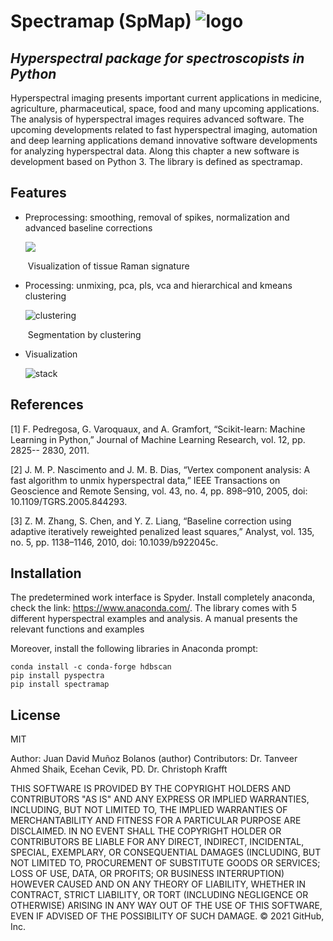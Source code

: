 

# Spectramap (SpMap)   ![logo](https://bl6pap003files.storage.live.com/y4ma9CnXYI2wnm6MzgvXzMsb5d3Xl36HrNrgl7Gr9MH4PhgECGXRcQln7pps-B7OwyuzgLR2BqcVB3ToIu3GolLP47hRxb1rAGGF6bMpvGyfN0laC04c775Gciuf8KYTd-NfsQwF4CpWAk0fU8SOpwnTKTwkEGb5vZdplqVFwwoo05QqiDSDxBY7n8heezkiaLG?width=660&height=140&cropmode=none)

## *Hyperspectral package for spectroscopists in Python*

Hyperspectral imaging presents important current applications in medicine, agriculture, pharmaceutical, space, food and many upcoming applications. The analysis of hyperspectral images requires advanced software. The upcoming developments related to fast hyperspectral imaging, automation and deep learning applications demand innovative software developments for analyzing hyperspectral data. Along this chapter a new software is development based on Python 3. The library is defined as spectramap.

## Features

* Preprocessing: smoothing, removal of spikes, normalization and advanced baseline corrections

  ![](https://bl6pap003files.storage.live.com/y4mxWw5ppI-mrsnAVVuXMQmXaSKehSjpUOL9jNFm-2d4UmSVscbu56lkSrBgN0n-I9QKi6leJSqNpvDLGhFqLA9hgXEyqokTieKOxSVFpw_dfjdVaQQAgSSjf9MIQcl7h7iMXfhq5UwA9ZtQDI78AeONLUEs35nZyjgHk6p9ZTs7qJ5VYAKXG4r45SxqWJL3p2b?width=492&height=220&cropmode=none)

  ​	Visualization of tissue Raman signature

* Processing: unmixing, pca, pls, vca and hierarchical and kmeans clustering

  ![clustering](https://bl6pap003files.storage.live.com/y4mMByIhOmc82feaIGGCBknJeTWfaUq-xS5hmISMx75_N1UjOz1KdhDEfuvnMF96iI-fMJtfA3nAugSWmp6inEMJTjJSzMBisBk_YYGXBdzP9XMBoZZDylkpRC9kDPyOdSe6v_OZ0iLu3uePduHhjU3I9HEH3LYllxWQ8m5of52yhaMzk_dEomY5tJQ838tw4cp?width=5529&height=3926&cropmode=none)

  ​	Segmentation by clustering

* Visualization

  ![stack](https://bl6pap003files.storage.live.com/y4mRRZQx0bt-IIBFXObjtlov0KAy_K-fSTvOJg8iRyPSjUfAX9apbQX3o7CCfxFMjyGLWzmPtHLLYu4TLMYRh89mLihwohILYusFf5ub6BhmKRaqMbV_asmaHM9PPGA9GgM51E3ZQEWulXdm0pea4pFsKDaY4mKp1ZQJ4JOxUwexWKSAYCR51IOjYFvRanqHyi_?width=660&height=450&cropmode=none)

## References

[1] F. Pedregosa, G. Varoquaux, and A. Gramfort, “Scikit-learn: Machine Learning in Python,” Journal of Machine Learning Research, vol. 12, pp. 2825-- 2830, 2011.

[2] J. M. P. Nascimento and J. M. B. Dias, “Vertex component analysis: A fast algorithm to unmix hyperspectral data,” IEEE Transactions on Geoscience and Remote Sensing, vol. 43, no. 4, pp. 898–910, 2005, doi: 10.1109/TGRS.2005.844293.

[3] Z. M. Zhang, S. Chen, and Y. Z. Liang, “Baseline correction using adaptive iteratively reweighted penalized least squares,” Analyst, vol. 135, no. 5, pp. 1138–1146, 2010, doi: 10.1039/b922045c.

## Installation

The predetermined work interface is Spyder. Install completely anaconda, check the link: https://www.anaconda.com/. The library comes with 5 different hyperspectral examples and analysis. A manual presents the relevant functions and examples

Moreover, install the following libraries in Anaconda prompt:

```
conda install -c conda-forge hdbscan
pip install pyspectra
pip install spectramap
```

## License

MIT

Author: Juan David Muñoz Bolanos (author)
Contributors: Dr. Tanveer Ahmed Shaik, Ecehan Cevik, PD. Dr. Christoph Krafft

THIS SOFTWARE IS PROVIDED BY THE COPYRIGHT HOLDERS AND CONTRIBUTORS "AS IS" AND ANY EXPRESS OR IMPLIED WARRANTIES, INCLUDING, BUT NOT LIMITED TO, THE IMPLIED WARRANTIES OF MERCHANTABILITY AND FITNESS FOR A PARTICULAR PURPOSE ARE DISCLAIMED. IN NO EVENT SHALL THE COPYRIGHT HOLDER OR CONTRIBUTORS BE LIABLE FOR ANY DIRECT, INDIRECT, INCIDENTAL, SPECIAL, EXEMPLARY, OR CONSEQUENTIAL DAMAGES (INCLUDING, BUT NOT LIMITED TO, PROCUREMENT OF SUBSTITUTE GOODS OR SERVICES; LOSS OF USE, DATA, OR PROFITS; OR BUSINESS INTERRUPTION) HOWEVER CAUSED AND ON ANY THEORY OF LIABILITY, WHETHER IN CONTRACT, STRICT LIABILITY, OR TORT (INCLUDING NEGLIGENCE OR OTHERWISE) ARISING IN ANY WAY OUT OF THE USE OF THIS SOFTWARE, EVEN IF ADVISED OF THE POSSIBILITY OF SUCH DAMAGE. © 2021 GitHub, Inc.

